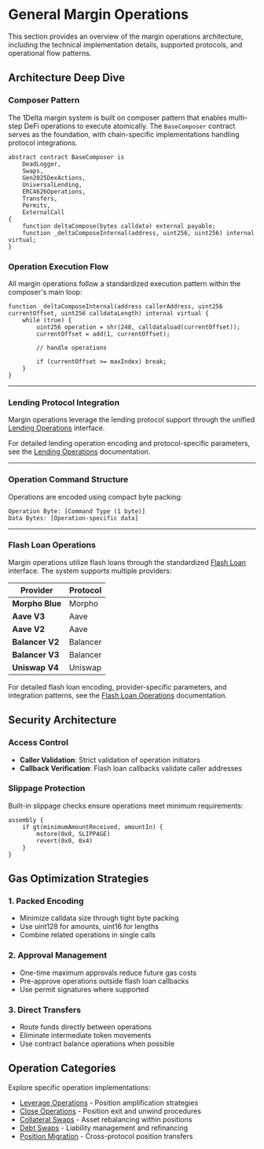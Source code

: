 # General Margin Operations

This section provides an overview of the margin operations architecture, including the technical implementation details, supported protocols, and operational flow patterns.

## Architecture Deep Dive

### Composer Pattern

The 1Delta margin system is built on composer pattern that enables multi-step DeFi operations to execute atomically. The `BaseComposer` contract serves as the foundation, with chain-specific implementations handling protocol integrations.

```solidity
abstract contract BaseComposer is
    DeadLogger,
    Swaps,
    Gen2025DexActions,
    UniversalLending,
    ERC4626Operations,
    Transfers,
    Permits,
    ExternalCall
{
    function deltaCompose(bytes calldata) external payable;
    function _deltaComposeInternal(address, uint256, uint256) internal virtual;
}
```

### Operation Execution Flow

All margin operations follow a standardized execution pattern within the composer's main loop:

```solidity
function _deltaComposeInternal(address callerAddress, uint256 currentOffset, uint256 calldataLength) internal virtual {
    while (true) {
        uint256 operation = shr(248, calldataload(currentOffset));
        currentOffset = add(1, currentOffset);

        // handle operations

        if (currentOffset >= maxIndex) break;
    }
}
```

---

### Lending Protocol Integration

Margin operations leverage the lending protocol support through the unified [Lending Operations](../lending.md) interface.

For detailed lending operation encoding and protocol-specific parameters, see the [Lending Operations](../lending.md) documentation.

---

### Operation Command Structure

Operations are encoded using compact byte packing:

```
Operation Byte: [Command Type (1 byte)]
Data Bytes: [Operation-specific data]
```

---

### Flash Loan Operations

Margin operations utilize flash loans through the standardized [Flash Loan](../flash-loan.md) interface. The system supports multiple providers:

| Provider        | Protocol |
| --------------- | -------- |
| **Morpho Blue** | Morpho   |
| **Aave V3**     | Aave     |
| **Aave V2**     | Aave     |
| **Balancer V2** | Balancer |
| **Balancer V3** | Balancer |
| **Uniswap V4**  | Uniswap  |

For detailed flash loan encoding, provider-specific parameters, and integration patterns, see the [Flash Loan Operations](../flash-loan.md) documentation.

## Security Architecture

### Access Control

-   **Caller Validation**: Strict validation of operation initiators
-   **Callback Verification**: Flash loan callbacks validate caller addresses

### Slippage Protection

Built-in slippage checks ensure operations meet minimum requirements:

```solidity
assembly {
    if gt(minimumAmountReceived, amountIn) {
        mstore(0x0, SLIPPAGE)
        revert(0x0, 0x4)
    }
}
```

## Gas Optimization Strategies

### 1. Packed Encoding

-   Minimize calldata size through tight byte packing
-   Use uint128 for amounts, uint16 for lengths
-   Combine related operations in single calls

### 2. Approval Management

-   One-time maximum approvals reduce future gas costs
-   Pre-approve operations outside flash loan callbacks
-   Use permit signatures where supported

### 3. Direct Transfers

-   Route funds directly between operations
-   Eliminate intermediate token movements
-   Use contract balance operations when possible

## Operation Categories

Explore specific operation implementations:

-   [Leverage Operations](./leverage.md) - Position amplification strategies
-   [Close Operations](./close.md) - Position exit and unwind procedures
-   [Collateral Swaps](./collateral-swap.md) - Asset rebalancing within positions
-   [Debt Swaps](./debt-swap.md) - Liability management and refinancing
-   [Position Migration](./migration.md) - Cross-protocol position transfers
